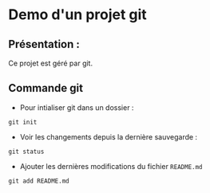 # Demo d'un projet git

## Présentation :
Ce projet est géré par git.

## Commande git
* Pour intialiser git dans un dossier :
```
git init
```

* Voir les changements depuis la dernière sauvegarde :
```
git status
```

* Ajouter les dernières modifications du fichier `README.md`
```
git add README.md
```